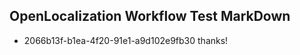 ## OpenLocalization Workflow Test MarkDown

* 2066b13f-b1ea-4f20-91e1-a9d102e9fb30 
thanks!



<!--HONumber=Feb16_HO3-->
